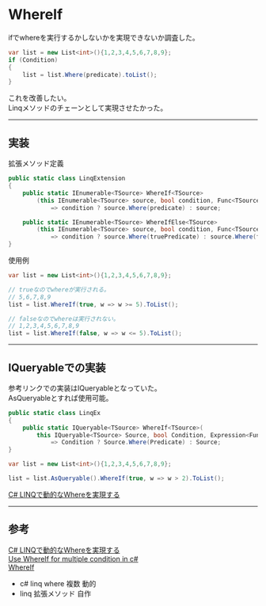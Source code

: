 # WhereIf

ifでwhereを実行するかしないかを実現できないか調査した。  

``` cs
var list = new List<int>(){1,2,3,4,5,6,7,8,9};
if (Condition)
{
    list = list.Where(predicate).toList();
}
```

これを改善したい。  
Linqメソッドのチェーンとして実現させたかった。  

---

## 実装

拡張メソッド定義

``` cs
public static class LinqExtension
{
    public static IEnumerable<TSource> WhereIf<TSource>
        (this IEnumerable<TSource> source, bool condition, Func<TSource, bool> predicate)
            => condition ? source.Where(predicate) : source;

    public static IEnumerable<TSource> WhereIfElse<TSource>
        (this IEnumerable<TSource> source, bool condition, Func<TSource, bool> truePredicate, Func<TSource, bool> falsePredicate)
            => condition ? source.Where(truePredicate) : source.Where(falsePredicate);
}
```

使用例

``` cs
var list = new List<int>(){1,2,3,4,5,6,7,8,9};

// trueなのでwhereが実行される。
// 5,6,7,8,9
list = list.WhereIf(true, w => w >= 5).ToList();

// falseなのでwhereは実行されない。
// 1,2,3,4,5,6,7,8,9
list = list.WhereIf(false, w => w <= 5).ToList();
```

---

## IQueryableでの実装

参考リンクでの実装はIQueryableとなっていた。  
AsQueryableとすれば使用可能。  

``` cs
public static class LinqEx
{
    public static IQueryable<TSource> WhereIf<TSource>(
        this IQueryable<TSource> Source, bool Condition, Expression<Func<TSource, bool>> Predicate)
            => Condition ? Source.Where(Predicate) : Source;
}
```

``` cs
var list = new List<int>(){1,2,3,4,5,6,7,8,9};

list = list.AsQueryable().WhereIf(true, w => w > 2).ToList();
```

[C# LINQで動的なWhereを実現する](https://heinlein.hatenablog.com/entry/2018/08/15/101552)  

---

## 参考

[C# LINQで動的なWhereを実現する](https://heinlein.hatenablog.com/entry/2018/08/15/101552)  
[Use WhereIf for multiple condition in c#](https://stackoverflow.com/questions/61269629/use-whereif-for-multiple-condition-in-c-sharp)  
[WhereIf](https://www.extensionmethod.net/csharp/ienumerable-t/whereif)  

- c# linq where 複数 動的  
- linq 拡張メソッド 自作  
